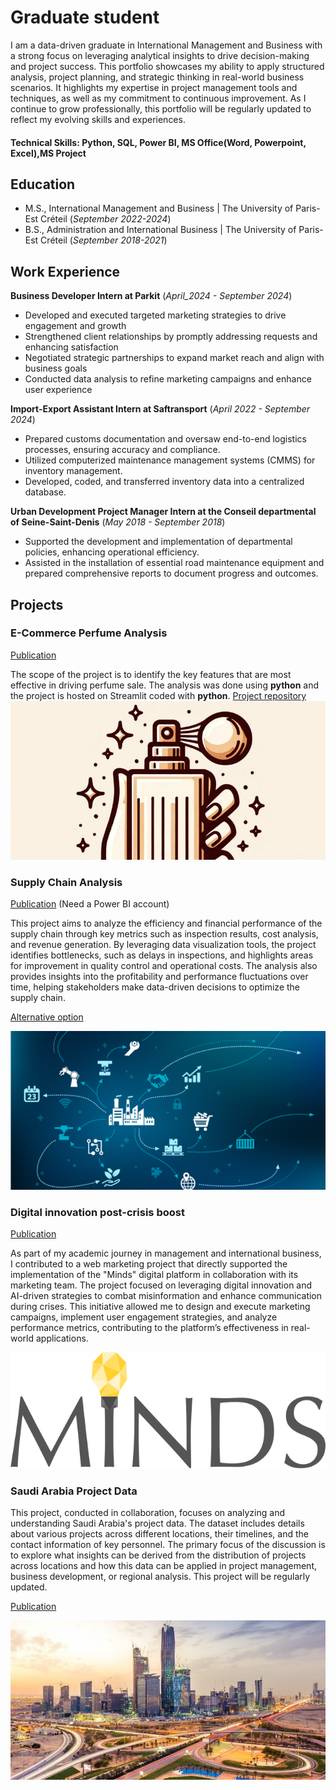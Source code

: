 # Graduate student
I am a data-driven graduate in International Management and Business with a strong focus on leveraging analytical insights to drive decision-making and project success. This portfolio showcases my ability to apply structured analysis, project planning, and strategic thinking in real-world business scenarios. It highlights my expertise in project management tools and techniques, as well as my commitment to continuous improvement. As I continue to grow professionally, this portfolio will be regularly updated to reflect my evolving skills and experiences.

#### Technical Skills: Python, SQL, Power BI, MS Office(Word, Powerpoint, Excel),MS Project

## Education
- M.S., International Management and Business	| The University of Paris-Est Créteil (_September 2022-2024_)	 			        		
- B.S., Administration and International Business | The University of Paris-Est Créteil (_September 2018-2021_)

## Work Experience
**Business Developer Intern at Parkit** (_April_2024 - September 2024_)
- Developed and executed targeted marketing strategies to drive engagement and growth
- Strengthened client relationships by promptly addressing requests and enhancing satisfaction
- Negotiated strategic partnerships to expand market reach and align with business goals
- Conducted data analysis to refine marketing campaigns and enhance user experience

**Import-Export Assistant Intern at Saftransport** (_April 2022 - September 2024_)
- Prepared customs documentation and oversaw end-to-end logistics processes, ensuring accuracy and compliance.
- Utilized computerized maintenance management systems (CMMS) for inventory management.
- Developed, coded, and transferred inventory data into a centralized database.

**Urban Development Project Manager Intern at the Conseil departmental of Seine-Saint-Denis** (_May 2018 - September 2018_)
- Supported the development and implementation of departmental policies, enhancing operational efficiency.
- Assisted in the installation of essential road maintenance equipment and prepared comprehensive reports to document progress and outcomes.

## Projects 
### E-Commerce Perfume Analysis
[Publication](https://yazid2310-perfumeanalysis-perfume-dashboard-5wnoht.streamlit.app/)

The scope of the project is to identify the key features that are most effective in driving perfume sale. The analysis was done using **python** and the project is hosted on Streamlit coded with **python**.
[Project repository](https://github.com/Yazid2310/PerfumeAnalysis)
![Perfume](assets/img/dataset-cover.png)

### Supply Chain Analysis
[Publication](https://upecnumerique-my.sharepoint.com/:u:/r/personal/yazid_aboudou_etu_u-pec_fr/Documents/Supply%20chain%20analysis.pbix?csf=1&web=1&e=UxTBd7) (Need a Power BI account)

This project aims to analyze the efficiency and financial performance of the supply chain through key metrics such as inspection results, cost analysis, and revenue generation. By leveraging data visualization tools, the project identifies bottlenecks, such as delays in inspections, and highlights areas for improvement in quality control and operational costs. The analysis also provides insights into the profitability and performance fluctuations over time, helping stakeholders make data-driven decisions to optimize the supply chain.

[Alternative option](https://yazid2310.github.io/supplychainanalysis/)

![Supplychain](assets/img/datasetsupply.png)

### Digital innovation post-crisis boost
[Publication](PROJETWEBMARKETING(1).pdf)

As part of my academic journey in management and international business, I contributed to a web marketing project that directly supported the implementation of the "Minds" digital platform in collaboration with its marketing team. The project focused on leveraging digital innovation and AI-driven strategies to combat misinformation and enhance communication during crises. This initiative allowed me to design and execute marketing campaigns, implement user engagement strategies, and analyze performance metrics, contributing to the platform’s effectiveness in real-world applications.


![Minds](assets/img/Minds_logo.svg.png)


### Saudi Arabia Project Data

This project, conducted in collaboration, focuses on analyzing and understanding Saudi Arabia's project data. The dataset includes details about various projects across different locations, their timelines, and the contact information of key personnel. The primary focus of the discussion is to explore what insights can be derived from the distribution of projects across locations and how this data can be applied in project management, business development, or regional analysis. This project will be regularly updated.

[Publication](https://www.kaggle.com/datasets/mohamedramadan2040/saudi-arabia-project-data/data)

![saudi](assets/img/dataset-cover.jpeg)



